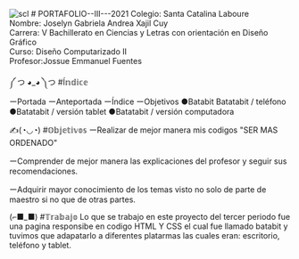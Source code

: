 ![scl](https://user-images.githubusercontent.com/69003016/129340058-7d752c64-b23a-450e-a4dd-13266d5d2a49.png) # PORTAFOLIO--III---2021
Colegio: Santa Catalina Laboure  
Nombre: Joselyn Gabriela Andrea Xajil Cuy   
Carrera: V Bachillerato en Ciencias y Letras con orientación en Diseño Gráfico  
Curso: Diseño Computarizado II  
Profesor:Jossue Emmanuel Fuentes  

༼ つ ◕_◕ ༽つ #Í𝕟𝕕𝕚𝕔𝕖  
ーPortada 
ーAnteportada 
ーÍndice 
ーObjetivos 
      ●Batabit Batatabit / teléfono 
      ●Batatabit / versión tablet 
      ●Batatabit / versión computadora

✍(◔◡◔) #𝕆𝕓𝕛𝕖𝕥𝕚𝕧𝕠𝕤
ーRealizar de mejor manera mis codigos "SER MAS ORDENADO"

ーComprender de mejor manera las explicaciones del profesor y seguir sus recomendaciones.

ーAdquirir mayor conocimiento de los temas visto no solo de parte de maestro si no que de otras partes.
 
(⌐■_■) #𝕋𝕣𝕒𝕓𝕒𝕛𝕠 
Lo que se trabajo en este proyecto del tercer periodo fue una pagina responsibe en codigo HTML Y CSS el cual fue llamado batabit y tuvimos que adapatarlo a diferentes platarmas las cuales eran: escritorio, teléfono y tablet.

